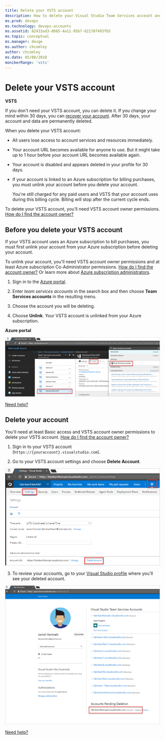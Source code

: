 ```yaml
---
title: Delete your VSTS account
description: How to delete your Visual Studio Team Services account and what happens to user accounts
ms.prod: devops
ms.technology: devops-accounts
ms.assetid: 82433ad3-d665-4a11-95b7-82178f493fb5
ms.topic: conceptual
ms.manager: douge
ms.author: chcomley
author: chcomley
ms.date: 05/08/2018
monikerRange: 'vsts'
---
```


# Delete your VSTS account

**VSTS**

If you don't need your  VSTS account, you can delete it.
If you change your mind within 30 days,
you can [recover your account](recover-your-vsts-account.md).
After 30 days, your account and data are permanently deleted.

When you delete your VSTS account:

* All users lose access to account services and resources immediately.

* Your account URL becomes available for anyone to use. But it might take up to 1 hour before your account URL becomes available again.

* Your account is disabled and appears deleted in your profile for 30 days.

* If your account is linked to an Azure subscription for billing purchases, you must unlink your account before you delete your account.

  You're still charged for any paid users and
  VSTS that your account uses during this billing cycle.
  Billing will stop after the current cycle ends.

To delete your VSTS account, you'll need VSTS account owner permissions. [How do I find the account owner?](faq-delete-restore-vsts-account.md#find-owner)

## Before you delete your VSTS account

If your VSTS account uses an Azure subscription to bill purchases, you must first unlink your account from your Azure subscription before deleting your account.

To unlink your account, you'll need VSTS account owner permissions and at least Azure subscription Co-Administrator permissions. [How do I find the account owner?](faq-delete-restore-vsts-account.md#find-owner) Or learn more about [Azure subscription administrators](https://azure.microsoft.com/en-us/documentation/articles/billing-add-change-azure-subscription-administrator/).

1. Sign in to the [Azure portal](https://portal.azure.com).

2. Enter *team services accounts* in the search box and then choose **Team Services accounts** in the resulting menu.
3. Choose the account you will be deleting.
4. Choose **Unlink**.
  Your VSTS account is unlinked from your Azure subscription.

  **Azure portal**

  ![Unlink your account from an Azure subscription](_img/delete-organization/app_unlinkvsoaccount2.png)

  [Need help?](faq-delete-restore-vsts-account.md#get-support)

## Delete your account

You'll need at least Basic access and VSTS account owner
permissions to delete your VSTS account.
[How do I find the account owner?](faq-delete-restore-vsts-account.md#find-owner)

1. Sign in to your VSTS account (```https://{youraccount}.visualstudio.com```).

2. Go to your VSTS account settings and choose **Delete Account**.

![Delete your account in VSTS](_img/delete-organization/delete-organization-in-vsts.png)

3. To review your accounts, go to your [Visual Studio profile](https://app.vsaex.visualstudio.com/profile/view) where you'll see your deleted account.

  ![Your account will appear deleted on your account list](_img/delete-organization/deleted-organization.png)

  [Need help?](faq-delete-restore-vsts-account.md#get-support)
